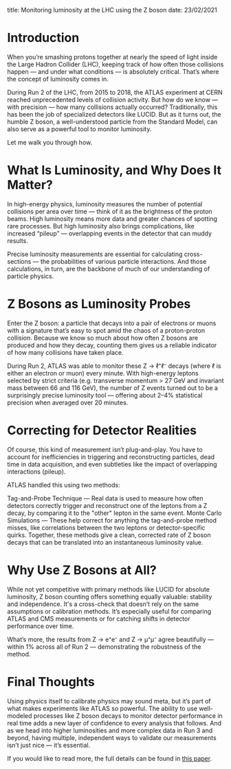 title: Monitoring luminosity at the LHC using the Z boson
date: 23/02/2021

# Introduction
When you’re smashing protons together at nearly the speed of light inside the Large Hadron Collider (LHC), keeping track of how often those collisions happen — and under what conditions — is absolutely critical. That’s where the concept of luminosity comes in.

During Run 2 of the LHC, from 2015 to 2018, the ATLAS experiment at CERN reached unprecedented levels of collision activity. But how do we know — with precision — how many collisions actually occurred? Traditionally, this has been the job of specialized detectors like LUCID. But as it turns out, the humble Z boson, a well-understood particle from the Standard Model, can also serve as a powerful tool to monitor luminosity.

Let me walk you through how.

# What Is Luminosity, and Why Does It Matter?
In high-energy physics, luminosity measures the number of potential collisions per area over time — think of it as the brightness of the proton beams. High luminosity means more data and greater chances of spotting rare processes. But high luminosity also brings complications, like increased “pileup” — overlapping events in the detector that can muddy results.

Precise luminosity measurements are essential for calculating cross-sections — the probabilities of various particle interactions. And those calculations, in turn, are the backbone of much of our understanding of particle physics.

# Z Bosons as Luminosity Probes
Enter the Z boson: a particle that decays into a pair of electrons or muons with a signature that’s easy to spot amid the chaos of a proton-proton collision. Because we know so much about how often Z bosons are produced and how they decay, counting them gives us a reliable indicator of how many collisions have taken place.

During Run 2, ATLAS was able to monitor these Z → ℓ⁺ℓ⁻ decays (where ℓ is either an electron or muon) every minute. With high-energy leptons selected by strict criteria (e.g. transverse momentum > 27 GeV and invariant mass between 66 and 116 GeV), the number of Z events turned out to be a surprisingly precise luminosity tool — offering about 2–4% statistical precision when averaged over 20 minutes.

# Correcting for Detector Realities
Of course, this kind of measurement isn’t plug-and-play. You have to account for inefficiencies in triggering and reconstructing particles, dead time in data acquisition, and even subtleties like the impact of overlapping interactions (pileup).

ATLAS handled this using two methods:

Tag-and-Probe Technique — Real data is used to measure how often detectors correctly trigger and reconstruct one of the leptons from a Z decay, by comparing it to the "other" lepton in the same event.
Monte Carlo Simulations — These help correct for anything the tag-and-probe method misses, like correlations between the two leptons or detector-specific quirks.
Together, these methods give a clean, corrected rate of Z boson decays that can be translated into an instantaneous luminosity value.

# Why Use Z Bosons at All?
While not yet competitive with primary methods like LUCID for absolute luminosity, Z boson counting offers something equally valuable: stability and independence. It's a cross-check that doesn’t rely on the same assumptions or calibration methods. It’s especially useful for comparing ATLAS and CMS measurements or for catching shifts in detector performance over time.

What’s more, the results from Z → e⁺e⁻ and Z → μ⁺μ⁻ agree beautifully — within 1% across all of Run 2 — demonstrating the robustness of the method.

# Final Thoughts
Using physics itself to calibrate physics may sound meta, but it’s part of what makes experiments like ATLAS so powerful. The ability to use well-modeled processes like Z boson decays to monitor detector performance in real time adds a new layer of confidence to every analysis that follows.
And as we head into higher luminosities and more complex data in Run 3 and beyond, having multiple, independent ways to validate our measurements isn’t just nice — it’s essential.

If you would like to read more, the full details can be found in [this paper](https://cds.cern.ch/record/2752951/files/ATL-DAPR-PUB-2021-001.pdf).